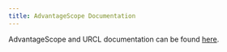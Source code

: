 ```yaml
---
title: AdvantageScope Documentation
---
```


AdvantageScope and URCL documentation can be found [here](https://docs.advantagescope.org/).
